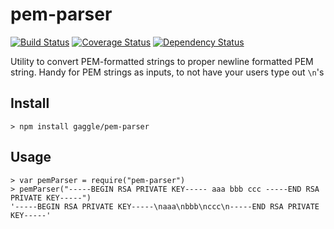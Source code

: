 # pem-parser
[![Build Status](https://travis-ci.org/gaggle/pem-parser.svg?branch=master)](https://travis-ci.org/gaggle/pem-parser)
[![Coverage Status](https://coveralls.io/repos/github/gaggle/pem-parser/badge.svg?branch=master)](https://coveralls.io/github/gaggle/pem-parser?branch=master)
[![Dependency Status](https://david-dm.org/gaggle/pem-parser.svg)](https://david-dm.org/gaggle/pem-parser)

Utility to convert PEM-formatted strings to proper newline formatted PEM string.
Handy for PEM strings as inputs, to not have your users type out `\n`'s

## Install

    > npm install gaggle/pem-parser
    
## Usage

    > var pemParser = require("pem-parser")
    > pemParser("-----BEGIN RSA PRIVATE KEY----- aaa bbb ccc -----END RSA PRIVATE KEY-----")
    '-----BEGIN RSA PRIVATE KEY-----\naaa\nbbb\nccc\n-----END RSA PRIVATE KEY-----'

